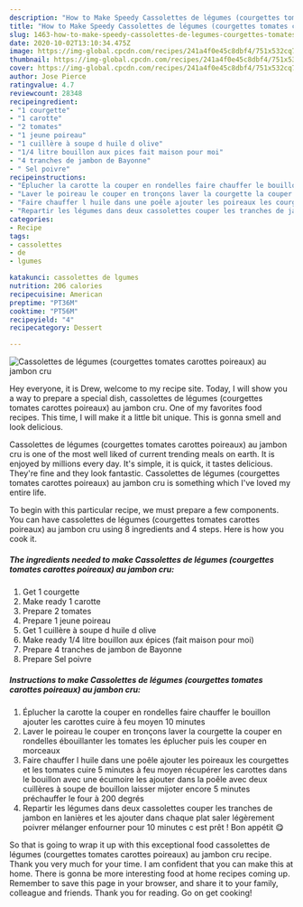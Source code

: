 ```yaml
---
description: "How to Make Speedy Cassolettes de légumes (courgettes tomates carottes poireaux) au jambon cru"
title: "How to Make Speedy Cassolettes de légumes (courgettes tomates carottes poireaux) au jambon cru"
slug: 1463-how-to-make-speedy-cassolettes-de-legumes-courgettes-tomates-carottes-poireaux-au-jambon-cru
date: 2020-10-02T13:10:34.475Z
image: https://img-global.cpcdn.com/recipes/241a4f0e45c8dbf4/751x532cq70/cassolettes-de-legumes-courgettes-tomates-carottes-poireaux-au-jambon-cru-photo-principale-de-la-recette.jpg
thumbnail: https://img-global.cpcdn.com/recipes/241a4f0e45c8dbf4/751x532cq70/cassolettes-de-legumes-courgettes-tomates-carottes-poireaux-au-jambon-cru-photo-principale-de-la-recette.jpg
cover: https://img-global.cpcdn.com/recipes/241a4f0e45c8dbf4/751x532cq70/cassolettes-de-legumes-courgettes-tomates-carottes-poireaux-au-jambon-cru-photo-principale-de-la-recette.jpg
author: Jose Pierce
ratingvalue: 4.7
reviewcount: 28348
recipeingredient:
- "1 courgette"
- "1 carotte"
- "2 tomates"
- "1 jeune poireau"
- "1 cuillère à soupe d huile d olive"
- "1/4 litre bouillon aux pices fait maison pour moi"
- "4 tranches de jambon de Bayonne"
- " Sel poivre"
recipeinstructions:
- "Éplucher la carotte la couper en rondelles faire chauffer le bouillon ajouter les carottes cuire à feu moyen 10 minutes"
- "Laver le poireau le couper en tronçons laver la courgette la couper en rondelles ébouillanter les tomates les éplucher puis les couper en morceaux"
- "Faire chauffer l huile dans une poêle ajouter les poireaux les courgettes et les tomates cuire 5 minutes à feu moyen récupérer les carottes dans le bouillon avec une écumoire les ajouter dans la poêle avec deux cuillères à soupe de bouillon laisser mijoter encore 5 minutes préchauffer le four à 200 degrés"
- "Repartir les légumes dans deux cassolettes couper les tranches de jambon en lanières et les ajouter dans chaque plat saler légèrement poivrer mélanger enfourner pour 10 minutes c est prêt ! Bon appétit 😋"
categories:
- Recipe
tags:
- cassolettes
- de
- lgumes

katakunci: cassolettes de lgumes 
nutrition: 206 calories
recipecuisine: American
preptime: "PT36M"
cooktime: "PT56M"
recipeyield: "4"
recipecategory: Dessert

---
```



![Cassolettes de légumes (courgettes tomates carottes poireaux) au jambon cru](https://img-global.cpcdn.com/recipes/241a4f0e45c8dbf4/751x532cq70/cassolettes-de-legumes-courgettes-tomates-carottes-poireaux-au-jambon-cru-photo-principale-de-la-recette.jpg)

Hey everyone, it is Drew, welcome to my recipe site. Today, I will show you a way to prepare a special dish, cassolettes de légumes (courgettes tomates carottes poireaux) au jambon cru. One of my favorites food recipes. This time, I will make it a little bit unique. This is gonna smell and look delicious.



Cassolettes de légumes (courgettes tomates carottes poireaux) au jambon cru is one of the most well liked of current trending meals on earth. It is enjoyed by millions every day. It's simple, it is quick, it tastes delicious. They're fine and they look fantastic. Cassolettes de légumes (courgettes tomates carottes poireaux) au jambon cru is something which I've loved my entire life.


To begin with this particular recipe, we must prepare a few components. You can have cassolettes de légumes (courgettes tomates carottes poireaux) au jambon cru using 8 ingredients and 4 steps. Here is how you cook it.

<!--inarticleads1-->

##### The ingredients needed to make Cassolettes de légumes (courgettes tomates carottes poireaux) au jambon cru:

1. Get 1 courgette
1. Make ready 1 carotte
1. Prepare 2 tomates
1. Prepare 1 jeune poireau
1. Get 1 cuillère à soupe d huile d olive
1. Make ready 1/4 litre bouillon aux épices (fait maison pour moi)
1. Prepare 4 tranches de jambon de Bayonne
1. Prepare  Sel poivre




<!--inarticleads2-->

##### Instructions to make Cassolettes de légumes (courgettes tomates carottes poireaux) au jambon cru:

1. Éplucher la carotte la couper en rondelles faire chauffer le bouillon ajouter les carottes cuire à feu moyen 10 minutes
1. Laver le poireau le couper en tronçons laver la courgette la couper en rondelles ébouillanter les tomates les éplucher puis les couper en morceaux
1. Faire chauffer l huile dans une poêle ajouter les poireaux les courgettes et les tomates cuire 5 minutes à feu moyen récupérer les carottes dans le bouillon avec une écumoire les ajouter dans la poêle avec deux cuillères à soupe de bouillon laisser mijoter encore 5 minutes préchauffer le four à 200 degrés
1. Repartir les légumes dans deux cassolettes couper les tranches de jambon en lanières et les ajouter dans chaque plat saler légèrement poivrer mélanger enfourner pour 10 minutes c est prêt ! Bon appétit 😋




So that is going to wrap it up with this exceptional food cassolettes de légumes (courgettes tomates carottes poireaux) au jambon cru recipe. Thank you very much for your time. I am confident that you can make this at home. There is gonna be more interesting food at home recipes coming up. Remember to save this page in your browser, and share it to your family, colleague and friends. Thank you for reading. Go on get cooking!
